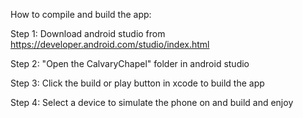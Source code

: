 How to compile and build the app:

Step 1: Download android studio from https://developer.android.com/studio/index.html

Step 2: "Open the CalvaryChapel" folder in android studio

Step 3: Click the build or play button in xcode to build the app

Step 4: Select a device to simulate the phone on and build and enjoy